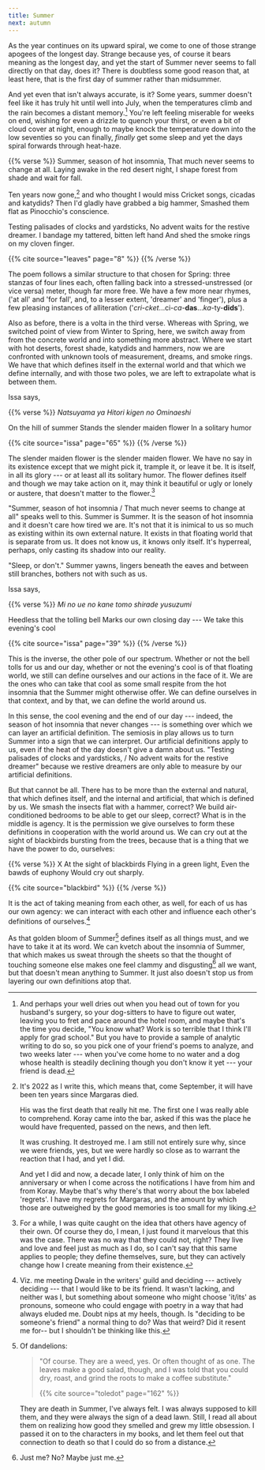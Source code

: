 ```yaml
---
title: Summer
next: autumn
---
```


As the year continues on its upward spiral, we come to one of those strange apogees of the longest day. Strange because yes, of course it bears meaning as the longest day, and yet the start of Summer never seems to fall directly on that day, does it? There is doubtless some good reason that, at least here, that is the first day of summer rather than midsummer.

And yet even that isn't always accurate, is it? Some years, summer doesn't feel like it has truly hit until well into July, when the temperatures climb and the rain becomes a distant memory.[^13] You're left feeling miserable for weeks on end, wishing for even a drizzle to quench your thirst, or even a bit of cloud cover at night, enough to maybe knock the temperature down into the low seventies so you can finally, *finally* get some sleep and yet the days spiral forwards through heat-haze.

{{% verse %}}
Summer, season of hot insomnia,
That much never seems to change at all.
Laying awake in the red desert night,
I shape forest from shade and wait for fall.

Ten years now gone,[^14] and who thought I would miss
Cricket songs, cicadas and katydids?
Then I'd gladly have grabbed a big hammer,
Smashed them flat as Pinocchio's conscience.

Testing palisades of clocks and yardsticks,
No advent waits for the restive dreamer.
I bandage my tattered, bitten left hand
And shed the smoke rings on my cloven finger.

{{% cite source="leaves" page="8" %}}
{{% /verse %}}

The poem follows a similar structure to that chosen for Spring: three stanzas of four lines each, often falling back into a stressed-unstressed (or vice versa) meter, though far more free. We have a few more near rhymes, ('at all' and 'for fall', and, to a lesser extent, 'dreamer' and 'finger'), plus a few pleasing instances of alliteration ('*cri*-*cket*...ci-*ca*-**das**...*ka*-ty-**dids**').

Also as before, there is a volta in the third verse. Whereas with Spring, we switched point of view from Winter to Spring, here, we switch away from from the concrete world and into something more abstract. Where we start with hot deserts, forest shade, katydids and hammers, now we are confronted with unknown tools of measurement, dreams, and smoke rings. We have that which defines itself in the external world and that which we define internally, and with those two poles, we are left to extrapolate what is between them.

Issa says,

{{% verse %}}
*Natsuyama ya*
*Hitori kigen no*
*Ominaeshi*

On the hill of summer
Stands the slender maiden flower
In a solitary humor

{{% cite source="issa" page="65" %}}
{{% /verse %}}

The slender maiden flower is the slender maiden flower. We have no say in its existence except that we might pick it, trample it, or leave it be. It is itself, in all its glory --- or at least all its solitary humor. The flower defines itself and though we may take action on it, may think it beautiful or ugly or lonely or austere, that doesn't matter to the flower.[^15]

"Summer, season of hot insomnia / That much never seems to change at all" speaks well to this. Summer is Summer. It is the season of hot insomnia and it doesn't care how tired we are. It's not that it is inimical to us so much as existing within its own external nature. It exists in that floating world that is separate from us. It does not know us, it knows only itself. It's hyperreal, perhaps, only casting its shadow into our reality.<!--[^16]-->

"Sleep, or don't." Summer yawns, lingers beneath the eaves and between still branches, bothers not with such as us.

Issa says,

{{% verse %}}
*Mi no ue no*
*kane tomo shirade*
*yusuzumi*

Heedless that the tolling bell
Marks our own closing day ---
We take this evening's cool

{{% cite source="issa" page="39" %}}
{{% /verse %}}

This is the inverse, the other pole of our spectrum. Whether or not the bell tolls for us and our day, whether or not the evening's cool is of that floating world, we still can define ourselves and our actions in the face of it. We are the ones who can take that cool as some small respite from the hot insomnia that the Summer might otherwise offer. We can define ourselves in that context, and by that, we can define the world around us.

In this sense, the cool evening and the end of our day --- indeed, the season of hot insomnia that never changes --- is something over which we can layer an artificial definition. The semiosis in play allows us to turn Summer into a sign that we can interpret. Our artificial definitions apply to us, even if the heat of the day doesn't give a damn about us. "Testing palisades of clocks and yardsticks, / No advent waits for the restive dreamer" because we restive dreamers are only able to measure by our artificial definitions.

But that cannot be all. There has to be more than the external and natural, that which defines itself, and the internal and artificial, that which is defined by us. We smash the insects flat with a hammer, correct? We build air-conditioned bedrooms to be able to get our sleep, correct? What is in the middle is agency. It is the permission we give ourselves to form these definitions in cooperation with the world around us. We can cry out at the sight of blackbirds bursting from the trees, because that is a thing that we have the power to do, ourselves:

{{% verse %}}
X
At the sight of blackbirds
Flying in a green light,
Even the bawds of euphony
Would cry out sharply.

{{% cite source="blackbird" %}}
{{% /verse %}}

It is the act of taking meaning from each other, as well, for each of us has our own agency: we can interact with each other and influence each other's definitions of ourselves.[^17]

As that golden bloom of Summer[^18] defines itself as all things must, and we have to take it at its word. We can kvetch about the insomnia of Summer, that which makes us sweat through the sheets so that the thought of touching someone else makes one feel clammy and disgusting[^19] all we want, but that doesn't mean anything to Summer. It just also doesn't stop us from layering our own definitions atop that.

[^13]: And perhaps your well dries out when you head out of town for you husband's surgery, so your dog-sitters to have to figure out water, leaving you to fret and pace around the hotel room, and maybe that's the time you decide, "You know what? Work is so terrible that I think I'll apply for grad school." But you have to provide a sample of analytic writing to do so, so you pick one of your friend's poems to analyze, and two weeks later --- when you've come home to no water and a dog whose health is steadily declining though you don't know it yet --- your friend is dead.

[^14]: It's 2022 as I write this, which means that, come September, it will have been ten years since Margaras died.

    His was the first death that really hit me. The first one I was really able to comprehend. Koray came into the bar, asked if this was the place he would have frequented, passed on the news, and then left.

    It was crushing. It destroyed me. I am still not entirely sure why, since we were friends, yes, but we were hardly so close as to warrant the reaction that I had, and yet I did.[^14-1]

    And yet I did and now, a decade later, I only think of him on the anniversary or when I come across the notifications I have from him and from Koray. Maybe that's why there's that worry about the box labeled 'regrets'. I have my regrets for Margaras, and the amount by which those are outweighed by the good memories is too small for my liking.

[^14-1]: Not unlike Dwale, I suppose. Perhaps a good chunk of this --- of both of their deaths --- is due to just how little I interacted with them through anything other than text. I met Dwale once in person, and never met Margaras. I listened to Margaras's music and listened to audio versions of Dwale's stories, but other than that, they were relegated to words on a screen.

[^15]: For a while, I was quite caught on the idea that others have agency of their own. Of course they do, I mean, I just found it marvelous that this was the case. There was no way that they could not, right? They live and love and feel just as much as I do, so I can't say that this same applies to people; they define themselves, sure, but they can actively change how I create meaning from their existence.[^15-1]

[^15-1]: Of course, having written this, I feel bad for the flower. Perhaps it desperately wants to be seen as austere instead of lonely, as beautiful instead of ugly. Ask a botanist.

<!--[^16]: It was briefly hinted by its partner that Dwale's death may have been an overdose --- or at least a drug-induced accident --- due to a heroic dose of DXM. I don't know if this is true, and the tweet where she suggested this has since been deleted. Hell, I don't even know if I was meant to see that information. Still, it sticks in the mind. On mentioning my own explorations into mushrooms as a way to set aside, for a few weeks, the obstinate burden of depression, Dwale readily agreed that this would probably be good for me. It seemed knowledgeable, as though it knew that smear of other reality (or hyperreality) well enough.

    If this story of its death *is* the case, then that makes me wonder just what those last hours, last minutes, last seconds might have contained. Was it filled with pleasure? Did it, as a Muslim, feel closer to Allah? Did it know what it had done, panic, and try to retreat? Terror hems these thoughts in.-->

[^17]: Viz. me meeting Dwale in the writers' guild and deciding --- actively deciding --- that I would like to be its friend. It wasn't lacking, and neither was I, but something about someone who might choose 'it/its' as pronouns, someone who could engage with poetry in a way that had always eluded me. Doubt nips at my heels, though. Is "deciding to be someone's friend" a normal thing to do? Was that weird? Did it resent me for-- but I shouldn't be thinking like this.

[^18]: Of dandelions:

    > "Of course. They are a weed, yes. Or often thought of as one. The leaves make a good salad, though, and I was told that you could dry, roast, and grind the roots to make a coffee substitute."
    >
    > {{% cite source="toledot" page="162" %}}

    They are death in Summer, I've always felt. I was always supposed to kill them, and they were always the sign of a dead lawn. Still, I read all about them on realizing how good they smelled and grew my little obsession. I passed it on to the characters in my books, and let them feel out that connection to death so that I could do so from a distance.

[^19]: Just me? No? Maybe just me.
